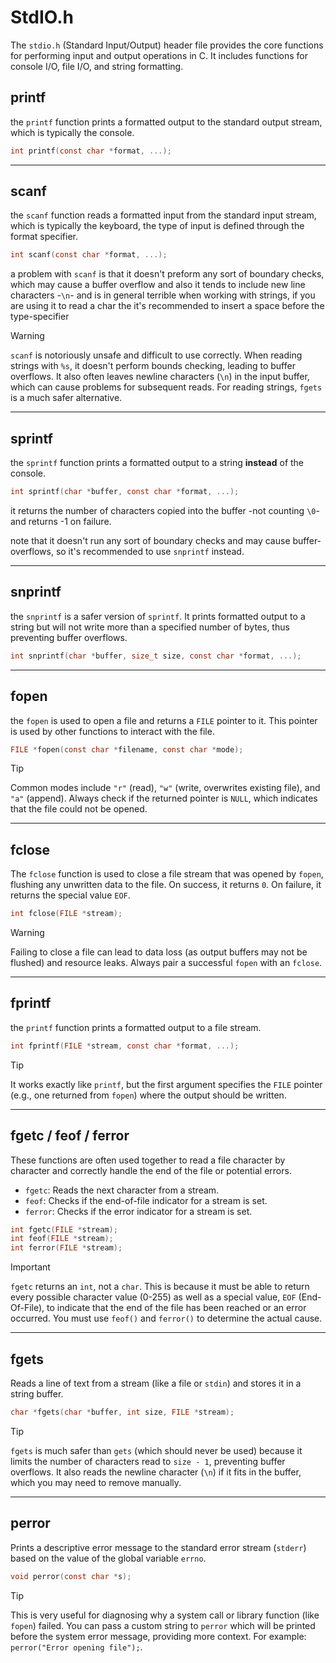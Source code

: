 # StdIO.h

The `stdio.h` (Standard Input/Output) header file provides the core functions for performing input and output operations in C. It includes functions for console I/O, file I/O, and string formatting.

## printf

the `printf` function prints a formatted output to the standard output stream, which is typically the console.

```c
int printf(const char *format, ...);
```

---

## scanf

the `scanf` function reads a formatted input from the standard input stream, which is typically the keyboard, the type of input is defined through the format specifier.

```c
int scanf(const char *format, ...);
```

a problem with `scanf` is that it doesn't preform any sort of boundary checks, which may cause a buffer overflow and also it tends to include new line characters -`\n`- and is in general terrible when working with strings, if you are using it to read a char the it's recommended to insert a space before the type-specifier

> [!WARNING]
> `scanf` is notoriously unsafe and difficult to use correctly. When reading strings with `%s`, it doesn't perform bounds checking, leading to buffer overflows. It also often leaves newline characters (`\n`) in the input buffer, which can cause problems for subsequent reads. For reading strings, `fgets` is a much safer alternative.

---

## sprintf

the `sprintf` function prints a formatted output to a string **instead** of the console.

```c
int sprintf(char *buffer, const char *format, ...);
```

it returns the number of characters copied into the buffer -not counting `\0`- and returns -1 on failure.

note that it doesn't run any sort of boundary checks and may cause buffer-overflows, so it's recommended to use `snprintf` instead.

---

## snprintf

the `snprintf` is a safer version of `sprintf`. It prints formatted output to a string but will not write more than a specified number of bytes, thus preventing buffer overflows.

```c
int snprintf(char *buffer, size_t size, const char *format, ...);
```

---

## fopen

the `fopen` is used to open a file and returns a `FILE` pointer to it. This pointer is used by other functions to interact with the file.

```c
FILE *fopen(const char *filename, const char *mode);
```

> [!TIP]
> Common modes include `"r"` (read), `"w"` (write, overwrites existing file), and `"a"` (append). Always check if the returned pointer is `NULL`, which indicates that the file could not be opened.

---

## fclose

The `fclose` function is used to close a file stream that was opened by `fopen`, flushing any unwritten data to the file. On success, it returns `0`. On failure, it returns the special value `EOF`.

```c
int fclose(FILE *stream);
```

> [!WARNING]
> Failing to close a file can lead to data loss (as output buffers may not be flushed) and resource leaks. Always pair a successful `fopen` with an `fclose`.

---

## fprintf

the `printf` function prints a formatted output to a file stream.

```c
int fprintf(FILE *stream, const char *format, ...);
```

> [!TIP]
> It works exactly like `printf`, but the first argument specifies the `FILE` pointer (e.g., one returned from `fopen`) where the output should be written.

---

## fgetc / feof / ferror

These functions are often used together to read a file character by character and correctly handle the end of the file or potential errors.

* `fgetc`: Reads the next character from a stream.
* `feof`: Checks if the end-of-file indicator for a stream is set.
* `ferror`: Checks if the error indicator for a stream is set.

```c
int fgetc(FILE *stream);
int feof(FILE *stream);
int ferror(FILE *stream);
```

> [!IMPORTANT]
> `fgetc` returns an `int`, not a `char`. This is because it must be able to return every possible character value (0-255) as well as a special value, `EOF` (End-Of-File), to indicate that the end of the file has been reached or an error occurred. You must use `feof()` and `ferror()` to determine the actual cause.

---

## fgets

Reads a line of text from a stream (like a file or `stdin`) and stores it in a string buffer.

```c
char *fgets(char *buffer, int size, FILE *stream);
```

> [!TIP]
> `fgets` is much safer than `gets` (which should never be used) because it limits the number of characters read to `size - 1`, preventing buffer overflows. It also reads the newline character (`\n`) if it fits in the buffer, which you may need to remove manually.

---

## perror

Prints a descriptive error message to the standard error stream (`stderr`) based on the value of the global variable `errno`.

```c
void perror(const char *s);
```

> [!TIP]
> This is very useful for diagnosing why a system call or library function (like `fopen`) failed. You can pass a custom string to `perror` which will be printed before the system error message, providing more context. For example: `perror("Error opening file");`.
